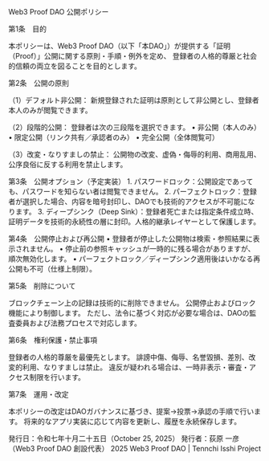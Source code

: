 Web3 Proof DAO 公開ポリシー

第1条　目的

本ポリシーは、Web3 Proof DAO（以下「本DAO」）が提供する「証明（Proof）」公開に関する原則・手順・例外を定め、
登録者の人格的尊厳と社会的信頼の両立を図ることを目的とします。

第2条　公開の原則

（1）デフォルト非公開：
新規登録された証明は原則として非公開とし、登録者本人のみが閲覧できます。

（2）段階的公開：
登録者は次の三段階を選択できます。
	•	非公開（本人のみ）
	•	限定公開（リンク共有／承認者のみ）
	•	完全公開（全体閲覧可）

（3）改変・なりすましの禁止：
公開物の改変、虚偽・侮辱的利用、商用乱用、公序良俗に反する利用を禁止します。

第3条　公開オプション（予定実装）
	1.	パスワードロック：公開設定であっても、パスワードを知らない者は閲覧できません。
	2.	パーフェクトロック：登録者が選択した場合、内容を暗号封印し、DAOでも技術的アクセスが不可能になります。
	3.	ディープシンク（Deep Sink）：登録者死亡または指定条件成立時、証明データを技術的永続性の層に封印。人格的継承レイヤーとして保護します。

第4条　公開停止および再公開
	•	登録者が停止した公開物は検索・参照結果に表示されません。
	•	停止前の参照キャッシュが一時的に残る場合がありますが、順次無効化します。
	•	パーフェクトロック／ディープシンク適用後はいかなる再公開も不可（仕様上制限）。

第5条　削除について

ブロックチェーン上の記録は技術的に削除できません。
公開停止およびロック機能により制御します。
ただし、法令に基づく対応が必要な場合は、DAOの監査委員および法務プロセスで対応します。

第6条　権利保護・禁止事項

登録者の人格的尊厳を最優先とします。
誹謗中傷、侮辱、名誉毀損、差別、改変的利用、なりすましは禁止。
違反が疑われる場合は、一時非表示・審査・アクセス制限を行います。

第7条　運用・改定

本ポリシーの改定はDAOガバナンスに基づき、提案→投票→承認の手順で行います。
将来的なアプリ実装に応じて内容を更新し、履歴を永続保存します。

発行日：令和七年十月二十五日（October 25, 2025）
発行者：荻原 一彦（Web3 Proof DAO 創設代表）
2025 Web3 Proof DAO | Tennchi Isshi Project
